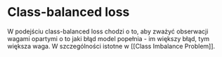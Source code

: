 # Class-balanced loss
W podejściu class-balanced loss chodzi o to, aby zważyć obserwacji wagami opartymi o to jaki błąd model popełnia - im większy błąd, tym większa waga. W szczególności istotne w [[Class Imbalance Problem]].